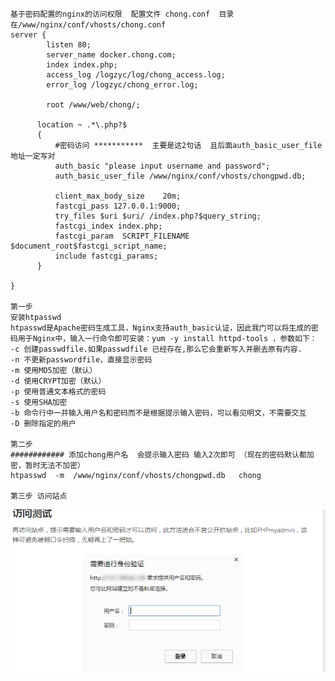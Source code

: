 <pre><code>
基于密码配置的nginx的访问权限  配置文件 chong.conf  目录在/www/nginx/conf/vhosts/chong.conf
server {
        listen 80;
        server_name docker.chong.com;
        index index.php;
        access_log /logzyc/log/chong_access.log;
        error_log /logzyc/chong_error.log;

        root /www/web/chong/;

      location ~ .*\.php?$
      {
          #密码访问 ***********  主要是这2句话  且后面auth_basic_user_file地址一定写对
          auth_basic "please input username and password";
          auth_basic_user_file /www/nginx/conf/vhosts/chongpwd.db;

          client_max_body_size    20m;
          fastcgi_pass 127.0.0.1:9000;
          try_files $uri $uri/ /index.php?$query_string;
          fastcgi_index index.php;
          fastcgi_param  SCRIPT_FILENAME    $document_root$fastcgi_script_name;
          include fastcgi_params;
      }

}

第一步
安装htpasswd
htpasswd是Apache密码生成工具，Nginx支持auth_basic认证，因此我门可以将生成的密码用于Nginx中，输入一行命令即可安装：yum -y install httpd-tools ，参数如下：
-c 创建passwdfile.如果passwdfile 已经存在,那么它会重新写入并删去原有内容.
-n 不更新passwordfile，直接显示密码
-m 使用MD5加密（默认）
-d 使用CRYPT加密（默认）
-p 使用普通文本格式的密码
-s 使用SHA加密
-b 命令行中一并输入用户名和密码而不是根据提示输入密码，可以看见明文，不需要交互
-D 删除指定的用户

第二步
############ 添加chong用户名  会提示输入密码 输入2次即可 （现在的密码默认都加密，暂时无法不加密）
htpasswd  -m  /www/nginx/conf/vhosts/chongpwd.db   chong    

第三步 访问站点
</pre></code>
![1](https://github.com/zhangyanchong/nginx/blob/master/img/nginx_basic_1.png)


